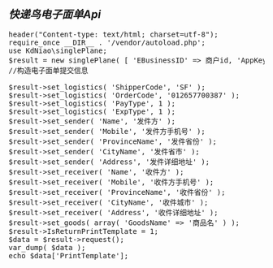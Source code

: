 _快递鸟电子面单Api_
--------------------------------------------------------------------------------
<pre>
header("Content-type: text/html; charset=utf-8");
require_once __DIR__ . '/vendor/autoload.php';
use KdNiao\singlePlane;
$result = new singlePlane( [ 'EBusinessID' => 商户id, 'AppKey' => AppKey ] );
//构造电子面单提交信息

$result->set_logistics( 'ShipperCode', 'SF' );
$result->set_logistics( 'OrderCode', '012657700387' );
$result->set_logistics( 'PayType', 1 );
$result->set_logistics( 'ExpType', 1 );
$result->set_sender( 'Name', '发件方' );
$result->set_sender( 'Mobile', '发件方手机号' );
$result->set_sender( 'ProvinceName', '发件省份' );
$result->set_sender( 'CityName', '发件省市' );
$result->set_sender( 'Address', '发件详细地址' );
$result->set_receiver( 'Name', '收件方' );
$result->set_receiver( 'Mobile', '收件方手机号' );
$result->set_receiver( 'ProvinceName', '收件省份' );
$result->set_receiver( 'CityName', '收件城市' );
$result->set_receiver( 'Address', '收件详细地址' );
$result->set_goods( array( 'GoodsName' => '商品名' ) );
$result->IsReturnPrintTemplate = 1;
$data = $result->request();
var_dump( $data );
echo $data['PrintTemplate'];
</pre>